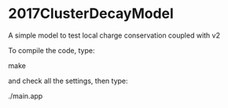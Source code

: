 # 2017ClusterDecayModel

A simple model to test local charge conservation coupled with v2

To compile the code, type:

make

and check all the settings, then type:

./main.app 


